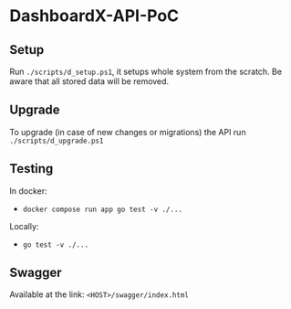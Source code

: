 # DashboardX-API-PoC

## Setup

Run `./scripts/d_setup.ps1`, it setups whole system from the scratch. Be aware that all stored data will be removed.

## Upgrade

To upgrade (in case of new changes or migrations) the API run `./scripts/d_upgrade.ps1` 

## Testing

In docker:
- `docker compose run app go test -v ./...`

Locally:
- `go test -v ./...`

## Swagger

Available at the link: `<HOST>/swagger/index.html`
